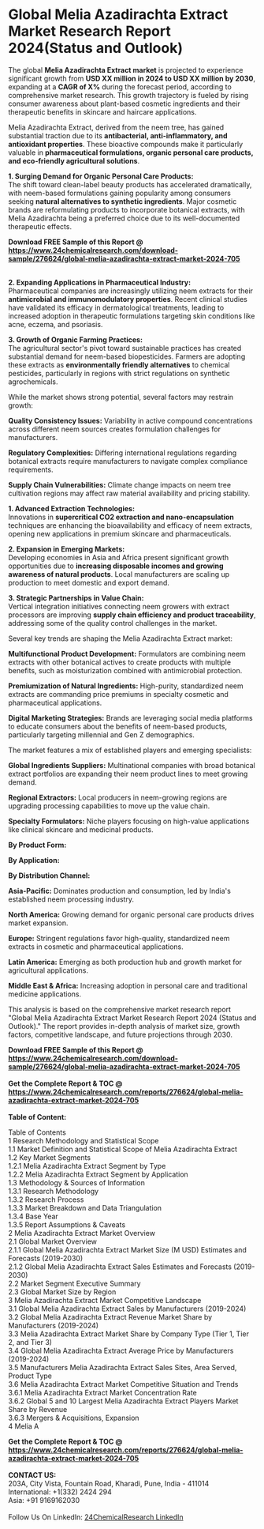 <h1>Global Melia Azadirachta Extract Market Research Report 2024(Status and Outlook)</h1><p>The global <strong>Melia Azadirachta Extract market</strong> is projected to experience significant growth from <strong>USD XX million in 2024 to USD XX million by 2030</strong>, expanding at a <strong>CAGR of X%</strong> during the forecast period, according to comprehensive market research. This growth trajectory is fueled by rising consumer awareness about plant-based cosmetic ingredients and their therapeutic benefits in skincare and haircare applications.</p><p>Melia Azadirachta Extract, derived from the neem tree, has gained substantial traction due to its <strong>antibacterial, anti-inflammatory, and antioxidant properties</strong>. These bioactive compounds make it particularly valuable in <strong>pharmaceutical formulations, organic personal care products, and eco-friendly agricultural solutions</strong>.</p><p><strong>1. Surging Demand for Organic Personal Care Products:</strong><br>
The shift toward clean-label beauty products has accelerated dramatically, with neem-based formulations gaining popularity among consumers seeking <strong>natural alternatives to synthetic ingredients</strong>. Major cosmetic brands are reformulating products to incorporate botanical extracts, with Melia Azadirachta being a preferred choice due to its well-documented therapeutic effects.</p><div><b>Download FREE Sample of this Report @ 
            <a href="https://www.24chemicalresearch.com/download-sample/276624/global-melia-azadirachta-extract-market-2024-705">
            https://www.24chemicalresearch.com/download-sample/276624/global-melia-azadirachta-extract-market-2024-705</a></b></div><br><p><strong>2. Expanding Applications in Pharmaceutical Industry:</strong><br>
Pharmaceutical companies are increasingly utilizing neem extracts for their <strong>antimicrobial and immunomodulatory properties</strong>. Recent clinical studies have validated its efficacy in dermatological treatments, leading to increased adoption in therapeutic formulations targeting skin conditions like acne, eczema, and psoriasis.</p><p><strong>3. Growth of Organic Farming Practices:</strong><br>
The agricultural sector's pivot toward sustainable practices has created substantial demand for neem-based biopesticides. Farmers are adopting these extracts as <strong>environmentally friendly alternatives</strong> to chemical pesticides, particularly in regions with strict regulations on synthetic agrochemicals.</p><p>While the market shows strong potential, several factors may restrain growth:</p><p><strong>Quality Consistency Issues:</strong> Variability in active compound concentrations across different neem sources creates formulation challenges for manufacturers.</p><p><strong>Regulatory Complexities:</strong> Differing international regulations regarding botanical extracts require manufacturers to navigate complex compliance requirements.</p><p><strong>Supply Chain Vulnerabilities:</strong> Climate change impacts on neem tree cultivation regions may affect raw material availability and pricing stability.</p><p><strong>1. Advanced Extraction Technologies:</strong><br>
Innovations in <strong>supercritical CO2 extraction and nano-encapsulation</strong> techniques are enhancing the bioavailability and efficacy of neem extracts, opening new applications in premium skincare and pharmaceuticals.</p><p><strong>2. Expansion in Emerging Markets:</strong><br>
Developing economies in Asia and Africa present significant growth opportunities due to <strong>increasing disposable incomes and growing awareness of natural products</strong>. Local manufacturers are scaling up production to meet domestic and export demand.</p><p><strong>3. Strategic Partnerships in Value Chain:</strong><br>
Vertical integration initiatives connecting neem growers with extract processors are improving <strong>supply chain efficiency and product traceability</strong>, addressing some of the quality control challenges in the market.</p><p>Several key trends are shaping the Melia Azadirachta Extract market:</p><p><strong>Multifunctional Product Development:</strong> Formulators are combining neem extracts with other botanical actives to create products with multiple benefits, such as moisturization combined with antimicrobial protection.</p><p><strong>Premiumization of Natural Ingredients:</strong> High-purity, standardized neem extracts are commanding price premiums in specialty cosmetic and pharmaceutical applications.</p><p><strong>Digital Marketing Strategies:</strong> Brands are leveraging social media platforms to educate consumers about the benefits of neem-based products, particularly targeting millennial and Gen Z demographics.</p><p>The market features a mix of established players and emerging specialists:</p><p><strong>Global Ingredients Suppliers:</strong> Multinational companies with broad botanical extract portfolios are expanding their neem product lines to meet growing demand.</p><p><strong>Regional Extractors:</strong> Local producers in neem-growing regions are upgrading processing capabilities to move up the value chain.</p><p><strong>Specialty Formulators:</strong> Niche players focusing on high-value applications like clinical skincare and medicinal products.</p><p><strong>By Product Form:</strong></p><p><strong>By Application:</strong></p><p><strong>By Distribution Channel:</strong></p><p><strong>Asia-Pacific:</strong> Dominates production and consumption, led by India's established neem processing industry.</p><p><strong>North America:</strong> Growing demand for organic personal care products drives market expansion.</p><p><strong>Europe:</strong> Stringent regulations favor high-quality, standardized neem extracts in cosmetic and pharmaceutical applications.</p><p><strong>Latin America:</strong> Emerging as both production hub and growth market for agricultural applications.</p><p><strong>Middle East &amp; Africa:</strong> Increasing adoption in personal care and traditional medicine applications.</p><p>This analysis is based on the comprehensive market research report "Global Melia Azadirachta Extract Market Research Report 2024 (Status and Outlook)." The report provides in-depth analysis of market size, growth factors, competitive landscape, and future projections through 2030.</p><div><b>Download FREE Sample of this Report @ 
            <a href="https://www.24chemicalresearch.com/download-sample/276624/global-melia-azadirachta-extract-market-2024-705">
            https://www.24chemicalresearch.com/download-sample/276624/global-melia-azadirachta-extract-market-2024-705</a></b></div><br><div><b>Get the Complete Report & TOC @ 
            <a href="https://www.24chemicalresearch.com/reports/276624/global-melia-azadirachta-extract-market-2024-705">
            https://www.24chemicalresearch.com/reports/276624/global-melia-azadirachta-extract-market-2024-705</a></b></div><br>
            <b>Table of Content:</b><p>Table of Contents<br />
1 Research Methodology and Statistical Scope<br />
1.1 Market Definition and Statistical Scope of Melia Azadirachta Extract<br />
1.2 Key Market Segments<br />
1.2.1 Melia Azadirachta Extract Segment by Type<br />
1.2.2 Melia Azadirachta Extract Segment by Application<br />
1.3 Methodology & Sources of Information<br />
1.3.1 Research Methodology<br />
1.3.2 Research Process<br />
1.3.3 Market Breakdown and Data Triangulation<br />
1.3.4 Base Year<br />
1.3.5 Report Assumptions & Caveats<br />
2 Melia Azadirachta Extract Market Overview<br />
2.1 Global Market Overview<br />
2.1.1 Global Melia Azadirachta Extract Market Size (M USD) Estimates and Forecasts (2019-2030)<br />
2.1.2 Global Melia Azadirachta Extract Sales Estimates and Forecasts (2019-2030)<br />
2.2 Market Segment Executive Summary<br />
2.3 Global Market Size by Region<br />
3 Melia Azadirachta Extract Market Competitive Landscape<br />
3.1 Global Melia Azadirachta Extract Sales by Manufacturers (2019-2024)<br />
3.2 Global Melia Azadirachta Extract Revenue Market Share by Manufacturers (2019-2024)<br />
3.3 Melia Azadirachta Extract Market Share by Company Type (Tier 1, Tier 2, and Tier 3)<br />
3.4 Global Melia Azadirachta Extract Average Price by Manufacturers (2019-2024)<br />
3.5 Manufacturers Melia Azadirachta Extract Sales Sites, Area Served, Product Type<br />
3.6 Melia Azadirachta Extract Market Competitive Situation and Trends<br />
3.6.1 Melia Azadirachta Extract Market Concentration Rate<br />
3.6.2 Global 5 and 10 Largest Melia Azadirachta Extract Players Market Share by Revenue<br />
3.6.3 Mergers & Acquisitions, Expansion<br />
4 Melia A</p><div><b>Get the Complete Report & TOC @ 
            <a href="https://www.24chemicalresearch.com/reports/276624/global-melia-azadirachta-extract-market-2024-705">
            https://www.24chemicalresearch.com/reports/276624/global-melia-azadirachta-extract-market-2024-705</a></b></div><br><b>CONTACT US:</b><br>
            203A, City Vista, Fountain Road, Kharadi, Pune, India - 411014<br>
            International: +1(332) 2424 294<br>
            Asia: +91 9169162030 <br><br>
            Follow Us On LinkedIn: <a href="https://www.linkedin.com/company/24chemicalresearch/">24ChemicalResearch LinkedIn</a>
